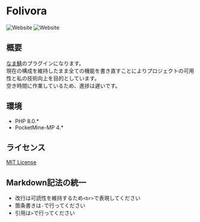 # Folivora
![Website](https://img.shields.io/website?down_message=offline&label=%E3%81%AA%E3%81%BE%E9%AF%96%E3%82%B5%E3%82%A4%E3%83%88&style=flat-square&up_message=online&url=https%3A%2F%2Fnkserver.net)
![Website](https://img.shields.io/website?down_message=offline&label=%E3%81%AA%E3%81%BE%E3%81%91%E3%82%82%E3%81%AE%E8%87%AA%E5%B7%B1%E7%B4%B9%E4%BB%8B%E3%82%B5%E3%82%A4%E3%83%88&style=flat-square&up_message=online&url=https%3A%2F%2Flazyperson0710.tech)

## 概要
[なま鯖](https://nkserver.net)のプラグインになります。<br>
現在の構成を維持したまま全ての機能を書き直すことによりプロジェクトの可用性と私の技術向上を目的としています。<br>
空き時間に作業しているため、進捗は遅いです。<br>

## 環境

- PHP 8.0.*
- PocketMine-MP 4.*

## ライセンス
[MIT License](https://github.com/lazyperson0710/Folivora/blob/main/LICENSE)

## Markdown記法の統一

- 改行は可読性を維持するため`<br>`で表現してください
- 箇条書きは`-`で行ってください
- 引用は`>`で行ってください

